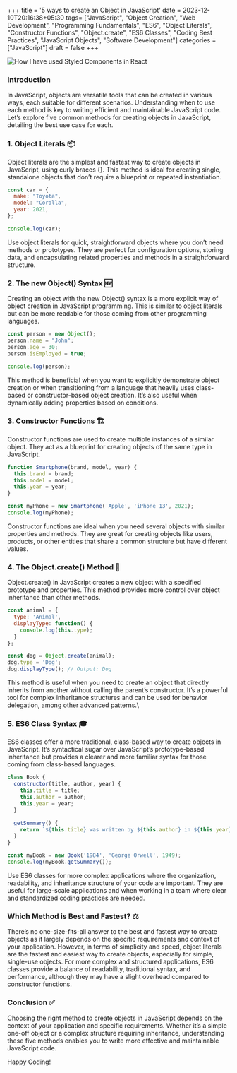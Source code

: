 +++
title = '5 ways to create an Object in JavaScript'
date = 2023-12-10T20:16:38+05:30
tags= ["JavaScript", "Object Creation", "Web Development", "Programming Fundamentals", "ES6", "Object Literals", "Constructor Functions", "Object.create", "ES6 Classes", "Coding Best Practices", "JavaScript Objects", "Software Development"]
categories = ["JavaScript"]
draft = false
+++

![How I have used Styled Components in React](/images/create-object-javascript.png)
### Introduction

In JavaScript, objects are versatile tools that can be created in various ways, each suitable for different scenarios. Understanding when to use each method is key to writing efficient and maintainable JavaScript code. Let’s explore five common methods for creating objects in JavaScript, detailing the best use case for each.

### 1. Object Literals 📦

Object literals are the simplest and fastest way to create objects in JavaScript, using curly braces {}. This method is ideal for creating single, standalone objects that don’t require a blueprint or repeated instantiation.

```javascript
const car = {
  make: "Toyota",
  model: "Corolla",
  year: 2021,
};

console.log(car);
```

Use object literals for quick, straightforward objects where you don’t need methods or prototypes. They are perfect for configuration options, storing data, and encapsulating related properties and methods in a straightforward structure.

### 2. The new Object() Syntax 🆕

Creating an object with the new Object() syntax is a more explicit way of object creation in JavaScript programming. This is similar to object literals but can be more readable for those coming from other programming languages.

```javascript
const person = new Object();
person.name = "John";
person.age = 30;
person.isEmployed = true;

console.log(person);

```
This method is beneficial when you want to explicitly demonstrate object creation or when transitioning from a language that heavily uses class-based or constructor-based object creation. It’s also useful when dynamically adding properties based on conditions.

### 3. Constructor Functions 🏗️
Constructor functions are used to create multiple instances of a similar object. They act as a blueprint for creating objects of the same type in JavaScript.

```javascript
function Smartphone(brand, model, year) {
  this.brand = brand;
  this.model = model;
  this.year = year;
}

const myPhone = new Smartphone('Apple', 'iPhone 13', 2021);
console.log(myPhone);

```

Constructor functions are ideal when you need several objects with similar properties and methods. They are great for creating objects like users, products, or other entities that share a common structure but have different values.

### 4. The Object.create() Method 🔗
Object.create() in JavaScript creates a new object with a specified prototype and properties. This method provides more control over object inheritance than other methods.
```javascript
const animal = {
  type: 'Animal',
  displayType: function() {
    console.log(this.type);
  }
};

const dog = Object.create(animal);
dog.type = 'Dog';
dog.displayType(); // Output: Dog

```
This method is useful when you need to create an object that directly inherits from another without calling the parent’s constructor. It’s a powerful tool for complex inheritance structures and can be used for behavior delegation, among other advanced patterns.\

### 5. ES6 Class Syntax 🎓
ES6 classes offer a more traditional, class-based way to create objects in JavaScript. It’s syntactical sugar over JavaScript’s prototype-based inheritance but provides a clearer and more familiar syntax for those coming from class-based languages.

```javascript
class Book {
  constructor(title, author, year) {
    this.title = title;
    this.author = author;
    this.year = year;
  }

  getSummary() {
    return `${this.title} was written by ${this.author} in ${this.year}`;
  }
}

const myBook = new Book('1984', 'George Orwell', 1949);
console.log(myBook.getSummary());
```

Use ES6 classes for more complex applications where the organization, readability, and inheritance structure of your code are important. They are useful for large-scale applications and when working in a team where clear and standardized coding practices are needed.

### Which Method is Best and Fastest? ⚖️
There’s no one-size-fits-all answer to the best and fastest way to create objects as it largely depends on the specific requirements and context of your application. However, in terms of simplicity and speed, object literals are the fastest and easiest way to create objects, especially for simple, single-use objects. For more complex and structured applications, ES6 classes provide a balance of readability, traditional syntax, and performance, although they may have a slight overhead compared to constructor functions.

### Conclusion ✅ 
Choosing the right method to create objects in JavaScript depends on the context of your application and specific requirements. Whether it’s a simple one-off object or a complex structure requiring inheritance, understanding these five methods enables you to write more effective and maintainable JavaScript code.

Happy Coding!